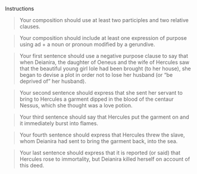 
Instructions

> Your composition should use at least two participles and two relative clauses.

> Your composition should include at least one expression of purpose using ad + a noun or pronoun modified by a gerundive.

> Your first sentence should use a negative purpose clause to say that when Deianira, the daughter of Oeneus and the wife of Hercules saw that the beautiful young girl Iole had been brought (to her house), she began to devise a plot in order not to lose her husband (or “be deprived of” her husband).

> Your second sentence should express that she sent her servant to bring to Hercules a garment dipped in the blood of the centaur Nessus, which she thought was a love potion.

> Your third sentence should say that Hercules put the garment on and it immediately burst into flames.

> Your fourth sentence should express that Hercules threw the slave, whom Deianira had sent to bring the garment back, into the sea.

> Your last sentence should express that it is reported (or said) that Hercules rose to immortality, but Deianira killed herself on account of this deed.
